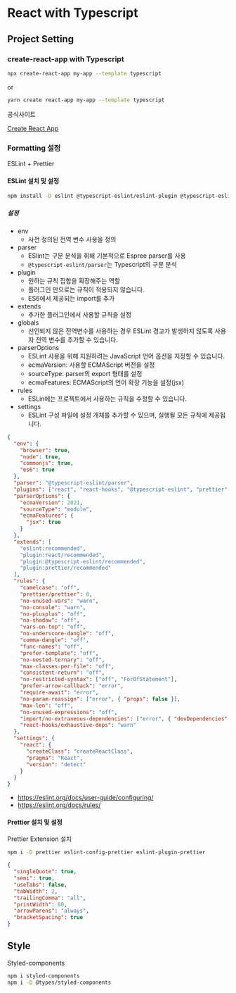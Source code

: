 # React with Typescript

## Project Setting

### create-react-app with Typescript

```bash
npx create-react-app my-app --template typescript
```

or

```bash
yarn create react-app my-app --template typescript
```

공식사이트

[Create React App](https://create-react-app.dev/docs/adding-typescript)

### Formatting 설정

ESLint + Prettier

#### ESLint 설치 및 설정

```bash
npm install -D eslint @typescript-eslint/eslint-plugin @typescript-eslint/parser
```

##### 설정

- env
  - 사전 정의된 전역 변수 사용을 정의
- parser
  - ESlint는 구문 분석을 휘해 기본적으로 Espree parser를 사용
  - `@typescript-eslint/parser`는 Typescript의 구문 분석
- plugin
  - 원하는 규칙 집합을 확장해주는 역할
  - 플러그인 만으로는 규칙이 적용되지 않습니다.
  - ES6에서 제공되는 import를 추가
- extends
  - 추가한 플러그인에서 사용할 규칙을 설정
- globals
  - 선언되지 않은 전역변수를 사용하는 경우 ESLint 경고가 발생하지 않도록 사용자 전역 변수를 추가할 수 있습니다.
- parserOptions
  - ESLint 사용을 위해 지원하려는 JavaScript 언어 옵션을 지정할 수 있습니다.
  - ecmaVersion: 사용할 ECMAScript 버전을 설정
  - sourceType: parser의 export 형태를 설정
  - ecmaFeatures: ECMAScript의 언어 확장 기능을 설정(jsx)
- rules
  - ESLin에는 프로젝트에서 사용하는 규칙을 수정할 수 있습니다.
- settings
  - ESLint 구성 파일에 설정 개체를 추가할 수 있으며, 실행될 모든 규칙에 제공됩니다.

```json
{
  "env": {
    "browser": true,
    "node": true,
    "commonjs": true,
    "es6": true
  },
  "parser": "@typescript-eslint/parser",
  "plugins": ["react", "react-hooks", "@typescript-eslint", "prettier", "import"],
  "parserOptions": {
    "ecmaVersion": 2021,
    "sourceType": "module",
    "ecmaFeatures": {
      "jsx": true
    }
  },
  "extends": [
    "eslint:recommended",
    "plugin:react/recommended",
    "plugin:@typescript-eslint/recommended",
    "plugin:prettier/recommended"
  ],
  "rules": {
    "camelcase": "off",
    "prettier/prettier": 0,
    "no-unused-vars": "warn",
    "no-console": "warn",
    "no-plusplus": "off",
    "no-shadow": "off",
    "vars-on-top": "off",
    "no-underscore-dangle": "off",
    "comma-dangle": "off",
    "func-names": "off",
    "prefer-template": "off",
    "no-nested-ternary": "off",
    "max-classes-per-file": "off",
    "consistent-return": "off",
    "no-restricted-syntax": ["off", "ForOfStatement"],
    "prefer-arrow-callback": "error",
    "require-await": "error",
    "no-param-reassign": ["error", { "props": false }],
    "max-len": "off",
    "no-unused-expressions": "off",
    "import/no-extraneous-dependencies": ["error", { "devDependencies": true }],
    "react-hooks/exhaustive-deps": "warn"
  },
  "settings": {
    "react": {
      "createClass": "createReactClass",
      "pragma": "React",
      "version": "detect"
    }
  }
}
```

- https://eslint.org/docs/user-guide/configuring/
- https://eslint.org/docs/rules/

#### Prettier 설치 및 설정

Prettier Extension 설치

```bash
npm i -D prettier eslint-config-prettier eslint-plugin-prettier
```

```json
{
  "singleQuote": true,
  "semi": true,
  "useTabs": false,
  "tabWidth": 2,
  "trailingComma": "all",
  "printWidth": 80,
  "arrowParens": "always",
  "bracketSpacing": true
}
```

## Style

Styled-components

```bash
npm i styled-components
npm i -D @types/styled-components
```
